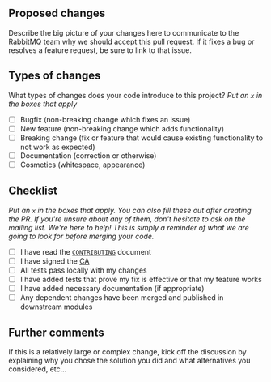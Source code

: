 ## Proposed changes

Describe the big picture of your changes here to communicate to the RabbitMQ team why we should accept this pull request. If it fixes a bug or resolves a feature request, be sure to link to that issue.

## Types of changes

What types of changes does your code introduce to this project?
_Put an `x` in the boxes that apply_

- [ ] Bugfix (non-breaking change which fixes an issue)
- [ ] New feature (non-breaking change which adds functionality)
- [ ] Breaking change (fix or feature that would cause existing functionality to not work as expected)
- [ ] Documentation (correction or otherwise)
- [ ] Cosmetics (whitespace, appearance)

## Checklist

_Put an `x` in the boxes that apply. You can also fill these out after creating the PR. If you're unsure about any of them, don't hesitate to ask on the mailing list. We're here to help! This is simply a reminder of what we are going to look for before merging your code._

- [ ] I have read the [`CONTRIBUTING`](../CONTRIBUTING.md) document
- [ ] I have signed the [CA](https://github.com/rabbitmq/ca#how-to-submit)
- [ ] All tests pass locally with my changes
- [ ] I have added tests that prove my fix is effective or that my feature works
- [ ] I have added necessary documentation (if appropriate)
- [ ] Any dependent changes have been merged and published in downstream modules

## Further comments

If this is a relatively large or complex change, kick off the discussion by explaining why you chose the solution you did and what alternatives you considered, etc...
